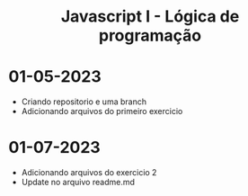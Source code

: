 <h1 align="center"> Javascript I - Lógica de programação </h1>

# 01-05-2023

<ul>
<li>Criando repositorio e uma branch</li>
<li>Adicionando arquivos do primeiro exercicio</li>
</ul>

# 01-07-2023
<ul>
  <li>Adicionando arquivos do exercicio 2</li>
  <li>Update no arquivo readme.md</li>
</ul>
